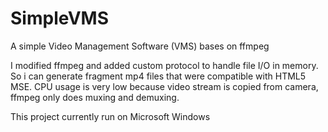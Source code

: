 # SimpleVMS

A simple Video Management Software (VMS) bases on ffmpeg

I modified ffmpeg and added custom protocol to handle file I/O in memory. So i can generate fragment mp4 files that were compatible with HTML5 MSE. CPU usage is very low because video stream is copied from camera, ffmpeg only does muxing and demuxing.

This project currently run on Microsoft Windows
